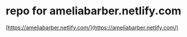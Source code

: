 # repo for ameliabarber.netlify.com
[https://ameliabarber.netlify.com/](https://ameliabarber.netlify.com/)
